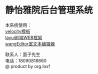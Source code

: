 # 静怡雅院后台管理系统

本系统使用：<br>
<a href="http://velocity.apache.org/">velocity模板</a><br>
<a href="http://www.layui.com/">layui前端WEB框架</a><br>
<a href="http://www.wangeditor.com/">wangEditor富文本编辑器</a>

<div >
联系人：面子先生<br>
电话：18090818660<br>
@ product by org.loxf
</div>
